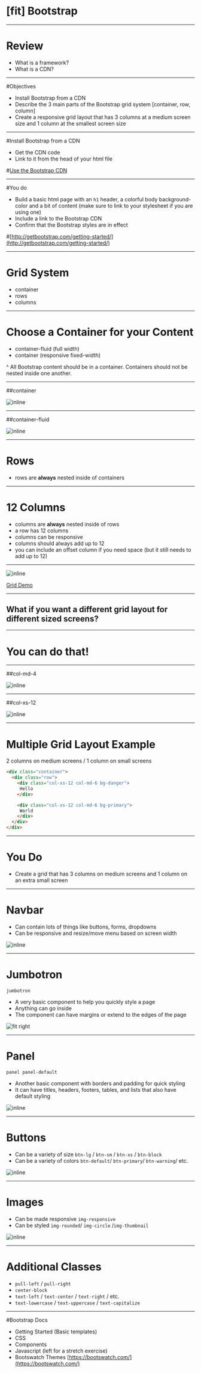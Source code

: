 # [fit] Bootstrap

---

# Review

- What is a framework?
- What is a CDN?

---

#Objectives

- Install Bootstrap from a CDN
- Describe the 3 main parts of the Bootstrap grid system [container, row, column]
- Create a responsive grid layout that has 3 columns at a medium screen size and 1 column at the smallest screen size

---

#Install Bootstrap from a CDN

- Get the CDN code
- Link to it from the head of your html file

#[Use the Bootstrap CDN](http://getbootstrap.com/getting-started/)

---

#You do

- Build a basic html page with an `h1` header, a colorful body background-color and a bit of content (make sure to link to your stylesheet if you are using one)
- Include a link to the Bootstrap CDN
- Confirm that the Bootstrap styles are in effect

#[http://getbootstrap.com/getting-started/](http://getbootstrap.com/getting-started/)

---

# Grid System

- container
- rows
- columns

---

# Choose a Container for your Content

- container-fluid (full width)
- container (responsive fixed-width)

^ All Bootstrap content should be in a container. Containers should not be nested inside one another.

---

##container

![inline](./bootstrap_demo/container.png)

---


##container-fluid

![inline](./bootstrap_demo/container-fluid.png)


---

# Rows

- rows are __always__ nested inside of containers

---

# 12 Columns

- columns are __always__ nested inside of rows
- a row has 12 columns
- columns can be responsive
- columns should always add up to 12
- you can include an offset column if you need space (but it still needs to add up to 12)

---

![inline](./bootstrap_demo/bootstrap_grid.png)

[Grid Demo](./bootstrap_demo/griddemo.html)

---

## What if you want a different grid layout for different sized screens?

---

# You can do that!

---

##col-md-4

![inline](./bootstrap_demo/bootstrap-md.png)

---

##col-xs-12

![inline](./bootstrap_demo/bootstrap-xs.png)


---

# Multiple Grid Layout Example

2 columns on medium screens / 1 column on small screens

```html
<div class="container">
  <div class="row">
    <div class="col-xs-12 col-md-6 bg-danger">
     Hello
    </div>

    <div class="col-xs-12 col-md-6 bg-primary">
     World
    </div>
  </div>
</div>
```

---

# You Do

- Create a grid that has 3 columns on medium screens and 1 column on an extra small screen

---

# Navbar

- Can contain lots of things like buttons, forms, dropdowns
- Can be responsive and resize/move menu based on screen width

![inline](./bootstrap_demo/navbar.png)

---

# Jumbotron
`jumbotron`

- A very basic component to help you quickly style a page
- Anything can go inside
- The component can have margins or extend to the edges of the page

![fit right](./bootstrap_demo/jumbotron.png)

---

# Panel
`panel panel-default`

- Another basic component with borders and padding for quick styling
- It can have titles, headers, footers, tables, and lists that also have default styling

![inline](./bootstrap_demo/panel.png)

---

# Buttons

- Can be a variety of size `btn-lg` / `btn-sm` / `btn-xs` / `btn-block`
- Can be a variety of colors `btn-default`/ `btn-primary`/ `btn-warning`/ etc.

![inline](./bootstrap_demo/buttons.png)

---

# Images

- Can be made responsive `img-responsive`
- Can be styled `img-rounded`/ `img-circle` /`img-thumbnail`

![inline](./bootstrap_demo/images.png)

---

# Additional Classes

- `pull-left` / `pull-right`
- `center-block`
- `text-left` / `text-center` / `text-right` / etc.
- `text-lowercase` / `text-uppercase` / `text-capitalize`

---

#Bootstrap Docs

- Getting Started (Basic templates)
- CSS
- Components
- Javascript (left for a stretch exercise)
- Bootswatch Themes [https://bootswatch.com/](https://bootswatch.com/)
